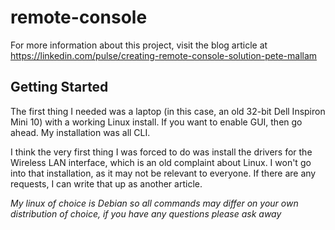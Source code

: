 # remote-console
For more information about this project, visit the blog article at https://linkedin.com/pulse/creating-remote-console-solution-pete-mallam

## Getting Started
The first thing I needed was a laptop (in this case, an old 32-bit Dell Inspiron Mini 10) with a working Linux install. 
If you want to enable GUI, then go ahead. My installation was all CLI.

I think the very first thing I was forced to do was install the drivers for the Wireless LAN interface, which is an old complaint about Linux.
I won't go into that installation, as it may not be relevant to everyone. If there are any requests, I can write that up as another article. 

_My linux of choice is Debian so all commands may differ on your own distribution of choice, if you have any questions please ask away_

[Next]:../README2.md